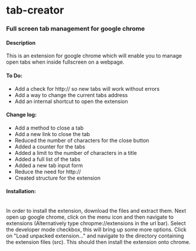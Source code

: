 <h1>tab-creator</h1>

<h3>Full screen tab management for google chrome</h3>
<h4>Description</h4>

<p1>
This is an extension for google chrome which will enable you to manage open tabs when inside fullscreen on a webpage.
</p1>

<p1>
<h4>To Do:</h4>
<ul>
<li>Add a check for http:// so new tabs will work without errors</li>
<li>Add a way to change the current tabs address</li>
<li>Add an internal shortcut to open the extension</li>
</ul>
<h4>Change log:</h4>
<ul>
<li>Add a method to close a tab</li>
<li>Add a new link to close the tab</li>
<li>Reduced the number of characters for the close button</li>
<li>Added a counter for the tabs</li>
<li>Added a limit to the number of characters in a title</li>
<li>Added a full list of the tabs</li>
<li>Added a new tab input form</li>
<li>Reduce the need for http://</li>
<li>Created structure for the extension</li>
</ul>
<h4>Installation:</h4>
<br>
In order to install the extension, download the files and extract them. Next open up google chrome, click on the menu icon and then navigate to extensions (Alternatively type chropme://extensions in the url bar). Select the developer mode checkbox, this will bring up some more options. Click on "Load unpacked extension..." and navigate to the directory containing the extension files (src). This should then install the extension onto chrome.
</p1>
